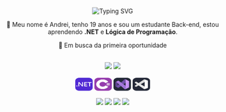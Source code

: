 <br>

<p align="center">
  <img src="https://readme-typing-svg.demolab.com?font=Fira+Code&duration=4000&weight=600&size=25&pause=3000&color=ffffff&random=false&width=500&height=45&lines=Ol%C3%A1%2C+eu+sou+Andrei+Zancan!+%F0%9F%91%8B%F0%9F%92%BB" alt="Typing SVG">
</p>

<div align="center">

<p>&#128301; Meu nome é Andrei, tenho 19 anos e sou um estudante Back-end, estou aprendendo <strong>.NET</strong> e <strong>Lógica de Programação</strong>.</p>
<!-- &#128301; = 🔭 -->


<p>&#127919; Em busca da primeira oportunidade </p>
<!-- &#127919; = 🎯 -->

<br>

</div>

<div align="center">
  <a href="https://github.com/AndreiZancan"><img height="150em" src="https://github-readme-stats.vercel.app/api?username=AndreiZancan&theme=dark&show_icons=true&hide_border=false&count_private=true"/></a>
  <a href="https://github.com/AndreiZancan"><img height="150em" src="https://github-readme-stats.vercel.app/api/top-langs/?username=AndreiZancan&layout=compact&langs_count=7&theme=dark"/></a>
</div>

<br>

<div style="display: inline_block" align="center">
  <img align="center" alt=".NET" height="30" width="40" src="https://github.com/tandpfun/skill-icons/raw/main/icons/DotNet.svg">
  <img align="center" alt="C#" height="30" width="40" src="https://raw.githubusercontent.com/tandpfun/skill-icons/main/icons/CS.svg"> 
  <img align="center" alt="Visual Studio" height="30" width="40" src="https://github.com/tandpfun/skill-icons/raw/main/icons/VisualStudio-Dark.svg"> 
  <img align="center" alt="Visual Studio Code" height="30" width="40" src="https://github.com/tandpfun/skill-icons/raw/main/icons/VSCode-Dark.svg">
</div>

<br>
  
<div align="center"> 
  <a href="https://www.linkedin.com/in/andrei-zancan/" target="_blank"><img src="https://img.shields.io/badge/-LinkedIn-%230077B5?style=for-the-badge&logo=linkedin&logoColor=white"></a>
  <a href="https://github.com/AndreiZancan" target="_blank"><img src="https://img.shields.io/badge/GitHub-100000?style=for-the-badge&logo=github&logoColor=white"></a>
  <a href="https://www.instagram.com/andrei.zancan/" target="_blank"><img src="https://img.shields.io/badge/Instagram-E4405F?style=for-the-badge&logo=instagram&logoColor=white"></a>
  <a href="mailto:andreizancan@gmail.com" target="_blank"><img src="https://img.shields.io/badge/Gmail-D14836?style=for-the-badge&logo=gmail&logoColor=white"></a>
</div>
